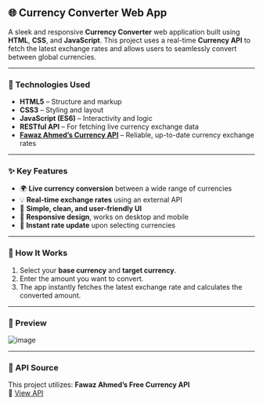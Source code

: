 ## 🌐 Currency Converter Web App

A sleek and responsive **Currency Converter** web application built using **HTML**, **CSS**, and **JavaScript**. This project uses a real-time **Currency API** to fetch the latest exchange rates and allows users to seamlessly convert between global currencies.

---

### 🔧 Technologies Used
- **HTML5** – Structure and markup  
- **CSS3** – Styling and layout  
- **JavaScript (ES6)** – Interactivity and logic  
- **RESTful API** – For fetching live currency exchange data  
- **[Fawaz Ahmed’s Currency API](https://cdn.jsdelivr.net/npm/@fawazahmed0/currency-api)** – Reliable, up-to-date currency exchange rates

---

### ✨ Key Features
- 🌍 **Live currency conversion** between a wide range of currencies  
- 💡 **Real-time exchange rates** using an external API  
- 🎯 **Simple, clean, and user-friendly UI**  
- 📱 **Responsive design**, works on desktop and mobile  
- 🔄 **Instant rate update** upon selecting currencies

---

### 🚀 How It Works
1. Select your **base currency** and **target currency**.
2. Enter the amount you want to convert.
3. The app instantly fetches the latest exchange rate and calculates the converted amount.

---

### 📸 Preview

![image](https://github.com/user-attachments/assets/0d3fa03a-8d9f-4a45-9288-28c87ae42f94)

---

### 📡 API Source
This project utilizes:
**Fawaz Ahmed’s Free Currency API**  
🔗 [View API](https://cdn.jsdelivr.net/npm/@fawazahmed0/currency-api)


